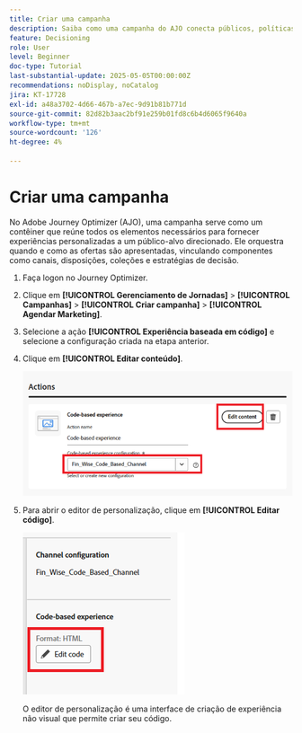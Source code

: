 ```yaml
---
title: Criar uma campanha
description: Saiba como uma campanha do AJO conecta públicos, políticas de decisão e canais para fornecer ofertas personalizadas no momento certo nos pontos de contato do cliente.
feature: Decisioning
role: User
level: Beginner
doc-type: Tutorial
last-substantial-update: 2025-05-05T00:00:00Z
recommendations: noDisplay, noCatalog
jira: KT-17728
exl-id: a48a3702-4d66-467b-a7ec-9d91b81b771d
source-git-commit: 82d82b3aac2bf91e259b01fd8c6b4d6065f9640a
workflow-type: tm+mt
source-wordcount: '126'
ht-degree: 4%

---
```


# Criar uma campanha

No Adobe Journey Optimizer (AJO), uma campanha serve como um contêiner que reúne todos os elementos necessários para fornecer experiências personalizadas a um público-alvo direcionado. Ele orquestra quando e como as ofertas são apresentadas, vinculando componentes como canais, disposições, coleções e estratégias de decisão.

1. Faça logon no Journey Optimizer.
1. Clique em **[!UICONTROL Gerenciamento de Jornadas]** > **[!UICONTROL Campanhas]** > **[!UICONTROL Criar campanha]** > **[!UICONTROL Agendar Marketing]**.
1. Selecione a ação **[!UICONTROL Experiência baseada em código]** e selecione a configuração criada na etapa anterior.
1. Clique em **[!UICONTROL Editar conteúdo]**.

   ![criar-campanha](assets/create-campaign.png)

1. Para abrir o editor de personalização, clique em **[!UICONTROL Editar código]**.

   ![edit-cbe_html](assets/edit_code_based_exp_html.png)

   O editor de personalização é uma interface de criação de experiência não visual que permite criar seu código.
